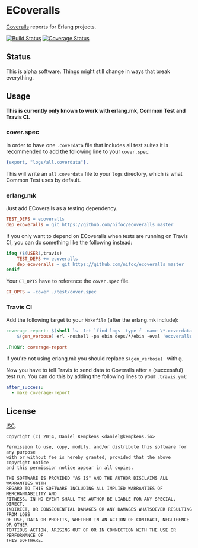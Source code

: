 # ECoveralls

[Coveralls](https://coveralls.io) reports for Erlang projects.

[![Build Status](https://travis-ci.org/nifoc/ecoveralls.png)](https://travis-ci.org/nifoc/ecoveralls) [![Coverage Status](https://coveralls.io/repos/nifoc/ecoveralls/badge.png?branch=master)](https://coveralls.io/r/nifoc/ecoveralls?branch=master)

## Status

This is alpha software. Things might still change in ways that break everything.

## Usage

**This is currently only known to work with erlang.mk, Common Test and Travis CI.**

### cover.spec

In order to have one `.coverdata` file that includes all test suites it is recommended to add the following line to your `cover.spec`:

```erlang
{export, "logs/all.coverdata"}.
```

This will write an `all.coverdata` file to your `logs` directory, which is what Common Test uses by default.

### erlang.mk

Just add ECoveralls as a testing dependency.

```makefile
TEST_DEPS = ecoveralls
dep_ecoveralls = git https://github.com/nifoc/ecoveralls master
```

If you only want to depend on ECoveralls when tests are running on Travis CI, you can do something like the following instead:

```makefile
ifeq ($(USER),travis)
	TEST_DEPS += ecoveralls
	dep_ecoveralls = git https://github.com/nifoc/ecoveralls master
endif
```

Your `CT_OPTS` have to reference the `cover.spec` file.

```makefile
CT_OPTS = -cover ./test/cover.spec
```

### Travis CI

Add the following target to your `Makefile` (after the erlang.mk include):

```makefile
coverage-report: $(shell ls -1rt `find logs -type f -name \*.coverdata 2>/dev/null` | tail -n1)
	$(gen_verbose) erl -noshell -pa ebin deps/*/ebin -eval 'ecoveralls:travis_ci("$?"), init:stop()'

.PHONY: coverage-report
```

If you're not using erlang.mk you should replace `$(gen_verbose) ` with `@`.

Now you have to tell Travis to send data to Coveralls after a (successful) test run. You can do this by adding the following lines to your `.travis.yml`:

```yaml
after_success:
  - make coverage-report
```

## License

[ISC](https://en.wikipedia.org/wiki/ISC_license).

```
Copyright (c) 2014, Daniel Kempkens <daniel@kempkens.io>

Permission to use, copy, modify, and/or distribute this software for any purpose
with or without fee is hereby granted, provided that the above copyright notice
and this permission notice appear in all copies.

THE SOFTWARE IS PROVIDED "AS IS" AND THE AUTHOR DISCLAIMS ALL WARRANTIES WITH
REGARD TO THIS SOFTWARE INCLUDING ALL IMPLIED WARRANTIES OF MERCHANTABILITY AND
FITNESS. IN NO EVENT SHALL THE AUTHOR BE LIABLE FOR ANY SPECIAL, DIRECT,
INDIRECT, OR CONSEQUENTIAL DAMAGES OR ANY DAMAGES WHATSOEVER RESULTING FROM LOSS
OF USE, DATA OR PROFITS, WHETHER IN AN ACTION OF CONTRACT, NEGLIGENCE OR OTHER
TORTIOUS ACTION, ARISING OUT OF OR IN CONNECTION WITH THE USE OR PERFORMANCE OF
THIS SOFTWARE.
```
